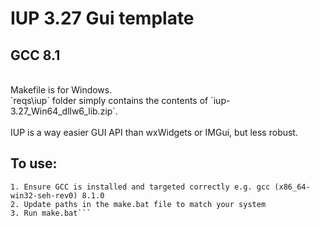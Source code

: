 # IUP 3.27 Gui template
## GCC 8.1
<br>
Makefile is for Windows.<br>
`reqs\iup` folder simply contains the contents of `iup-3.27_Win64_dllw6_lib.zip`.<br>
<br>IUP is a way easier GUI API than wxWidgets or IMGui, but less robust.

## To use:

```
1. Ensure GCC is installed and targeted correctly e.g. gcc (x86_64-win32-seh-rev0) 8.1.0
2. Update paths in the make.bat file to match your system
3. Run make.bat```
